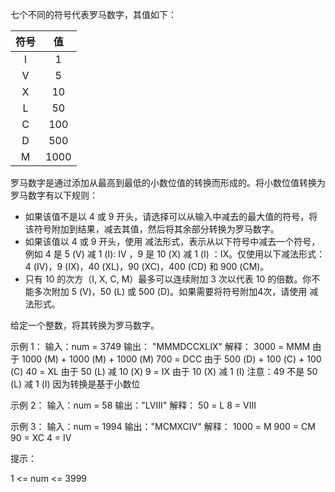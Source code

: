 七个不同的符号代表罗马数字，其值如下：

| 符号 |  	值   |
|:--:|:-----:|
| I  |  	1   |
| V  |  	5   |
| X  |  	10  |
| L  |  	50  |
| C  | 	100  |
| D  | 	500  |
| M  | 	1000 |

罗马数字是通过添加从最高到最低的小数位值的转换而形成的。将小数位值转换为罗马数字有以下规则：

- 如果该值不是以 4 或 9 开头，请选择可以从输入中减去的最大值的符号，将该符号附加到结果，减去其值，然后将其余部分转换为罗马数字。
- 如果该值以 4 或 9 开头，使用 减法形式，表示从以下符号中减去一个符号，例如 4 是 5 (V) 减 1 (I): IV ，9 是 10 (X) 减 1 (I)
  ：IX。仅使用以下减法形式：4 (IV)，9 (IX)，40 (XL)，90 (XC)，400 (CD) 和 900 (CM)。
- 只有 10 的次方（I, X, C, M）最多可以连续附加 3 次以代表 10 的倍数。你不能多次附加 5 (V)，50 (L) 或 500 (D)。如果需要将符号附加4次，请使用
  减法形式。

给定一个整数，将其转换为罗马数字。

示例 1：
输入：num = 3749
输出： "MMMDCCXLIX"
解释：
3000 = MMM 由于 1000 (M) + 1000 (M) + 1000 (M)
700 = DCC 由于 500 (D) + 100 (C) + 100 (C)
40 = XL 由于 50 (L) 减 10 (X)
9 = IX 由于 10 (X) 减 1 (I)
注意：49 不是 50 (L) 减 1 (I) 因为转换是基于小数位

示例 2：
输入：num = 58
输出："LVIII"
解释：
50 = L
8 = VIII

示例 3：
输入：num = 1994
输出："MCMXCIV"
解释：
1000 = M
900 = CM
90 = XC
4 = IV

提示：

1 <= num <= 3999
